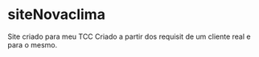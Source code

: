 # siteNovaclima
Site criado para meu TCC
Criado a partir dos requisit de um cliente real e para o mesmo.
